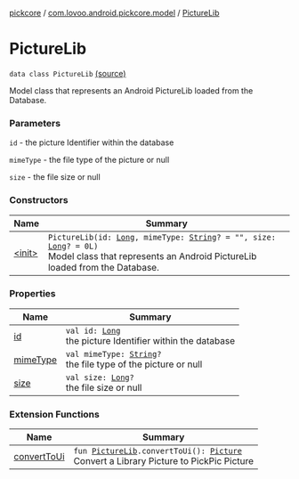[pickcore](../../index.md) / [com.lovoo.android.pickcore.model](../index.md) / [PictureLib](./index.md)

# PictureLib

`data class PictureLib` [(source)](https://github.com/lovoo/android-pickpic/blob/master/pickcore/src/main/kotlin/com/lovoo/android/pickcore/model/PictureLib.kt#L10)

Model class that represents an Android PictureLib loaded from the Database.

### Parameters

`id` - the picture Identifier within the database

`mimeType` - the file type of the picture or null

`size` - the file size or null

### Constructors

| Name | Summary |
|---|---|
| [&lt;init&gt;](-init-.md) | `PictureLib(id: `[`Long`](https://kotlinlang.org/api/latest/jvm/stdlib/kotlin/-long/index.html)`, mimeType: `[`String`](https://kotlinlang.org/api/latest/jvm/stdlib/kotlin/-string/index.html)`? = "", size: `[`Long`](https://kotlinlang.org/api/latest/jvm/stdlib/kotlin/-long/index.html)`? = 0L)`<br>Model class that represents an Android PictureLib loaded from the Database. |

### Properties

| Name | Summary |
|---|---|
| [id](id.md) | `val id: `[`Long`](https://kotlinlang.org/api/latest/jvm/stdlib/kotlin/-long/index.html)<br>the picture Identifier within the database |
| [mimeType](mime-type.md) | `val mimeType: `[`String`](https://kotlinlang.org/api/latest/jvm/stdlib/kotlin/-string/index.html)`?`<br>the file type of the picture or null |
| [size](size.md) | `val size: `[`Long`](https://kotlinlang.org/api/latest/jvm/stdlib/kotlin/-long/index.html)`?`<br>the file size or null |

### Extension Functions

| Name | Summary |
|---|---|
| [convertToUi](../convert-to-ui.md) | `fun `[`PictureLib`](./index.md)`.convertToUi(): `[`Picture`](../-picture/index.md)<br>Convert a Library Picture to PickPic Picture |
